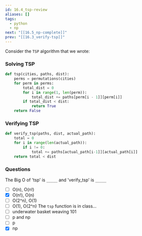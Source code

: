 ```yaml
---
id: 16.4_tsp-review
aliases: []
tags:
  - python
  - np
next: "[[16.5_np-complete]]"
prev: "[[16.3_verify-tsp]]"
---
```


Consider the `TSP` algorithm that we wrote:

### Solving TSP

``` python
def tsp(cities, paths, dist):
    perms = permutations(cities)
    for perm in perms:
        total_dist = 0
        for i in range(1, len(perm)):
            total_dist += paths[perm[i - 1]][perm[i]]
        if total_dist < dist:
            return True
    return False
```

### Verifying TSP

``` python
def verify_tsp(paths, dist, actual_path):
	total = 0
	for i in range(len(actual_path)):
		if i != 0:
			total += paths[actual_path[i-1]][actual_path[i]]
	return total < dist
```

### Questions
The Big O of 'tsp' is `_____` and 'verify_tsp' is `_____`
- [ ] O(n), O(n!)
- [x] O(n!), O(n)
- [ ] O(2^n), O(1)
- [ ] O(1), O(2^n)
The `tsp` function is in class...
- [ ] underwater basket weaving 101
- [ ] p and np
- [ ] p
- [x] np
